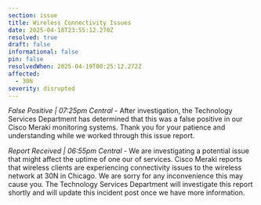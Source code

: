 ```yaml
---
section: issue
title: Wireless Connectivity Issues
date: 2025-04-18T23:55:12.270Z
resolved: true
draft: false
informational: false
pin: false
resolvedWhen: 2025-04-19T00:25:12.272Z
affected:
  - 30N
severity: disrupted
---
```

*False Positive | 07:25pm Central* - After investigation, the Technology Services Department has determined that this was a false positive in our Cisco Meraki monitoring systems. Thank you for your patience and understanding while we worked through this issue report.

*Report Received | 06:55pm Central* - We are investigating a potential issue that might affect the uptime of one our of services. Cisco Meraki reports that wireless clients are experiencing connectivity issues to the wireless network at 30N in Chicago. We are sorry for any inconvenience this may cause you. The Technology Services Department will investigate this report shortly and will update this incident post once we have more information.